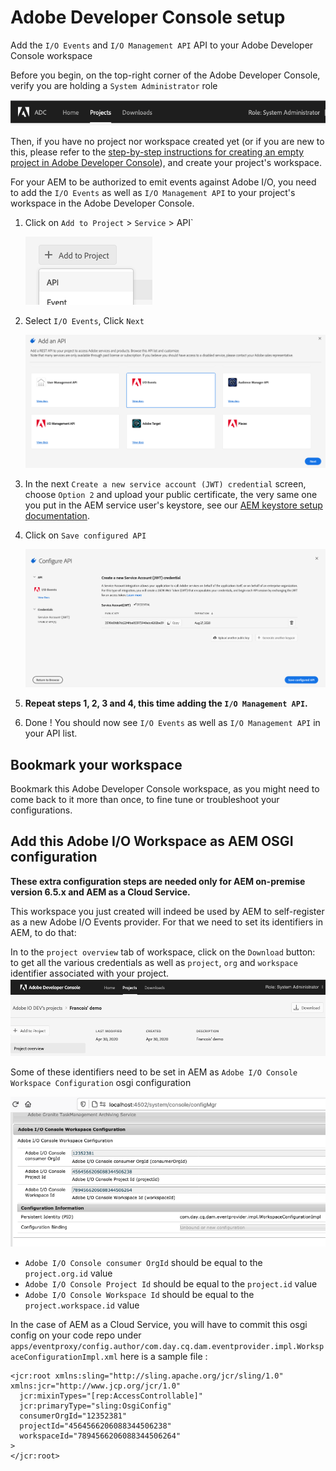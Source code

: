# Adobe Developer Console setup

Add the `I/O Events` and `I/O Management API` API to your Adobe Developer Console workspace

Before you begin, on the top-right corner of the Adobe Developer Console, 
verify you are holding a `System Administrator` role
 
 !["System Administrator shown in the console](../../img/console_role_system_admin.png "System Administrator shown in the console") 

Then, if you have no project nor workspace created yet (or if you are new to this,
please refer to the [step-by-step instructions for creating an empty project in Adobe Developer Console](/developer-console/docs/guides/projects/projects-empty/)),
and create your project's workspace.

For your AEM to be authorized to emit events against Adobe I/O, 
you need to add the `I/O Events` as well as `I/O Management API` to your project's workspace 
in the Adobe Developer Console. 


1. Click on `Add to Project` > `Service` > API`

   ![Add an API to Project](../../img/add_api_to_project.png "Add an API to Project")

2. Select `I/O Events`, Click `Next`

   ![Select `I/O Events API`](../../img/select_io_events_api.png "Select `I/O Events API`")

3. In the next `Create a new service account (JWT) credential` screen, choose `Option 2` 
and upload your public certificate, the very same one you put in the AEM service user's keystore,
see our [AEM keystore setup documentation](aem_keystore_setup.md).

4. Click on `Save configured API`

   ![Save `I/O Events API`](../../img/save_io_events_api.png "Save `I/O Events API`")

6. **Repeat steps 1, 2, 3 and 4,  this time adding the `I/O Management API`.**
7. Done ! You should now see `I/O Events` as well as `I/O Management API` in your API list. 


## Bookmark your workspace
 
Bookmark this Adobe Developer Console workspace, as you might need to come back to it more than once, 
to fine tune or troubleshoot your configurations.


## Add this Adobe I/O Workspace as AEM OSGI configuration 

**These extra configuration steps are needed only for AEM on-premise version 6.5.x and AEM as a Cloud Service.**

This workspace you just created will indeed be used by AEM to self-register as a new Adobe I/O Events provider. 
For that we need to set its identifiers in AEM, to do that:

In to the `project overview` tab of  workspace, click on the `Download` button: to get all the various credentials as well as `project`, `org` and `workspace` 
identifier associated with your project.
  ![the `project overview` tab and click on the `Download` button](../../img/console_project_overview_download.png "the `project overview` tab and click on the `Download` button")

Some of these identifiers need to be set in AEM as `Adobe I/O Console Workspace Configuration` osgi configuration

  ![Adobe I/O Console Workspace Configuration osgi configuration](../../img/aem_workspace_osgi_config.png "`Adobe I/O Console Workspace Configuration` osgi configuration")

* `Adobe I/O Console consumer OrgId` should be equal to the `project.org.id` value
* `Adobe I/O Console Project Id` should be equal to the `project.id` value
* `Adobe I/O Console Workspace Id` should be equal to the `project.workspace.id` value

In the case of AEM as a Cloud Service, you will have to commit this osgi config on your code repo under
`apps/eventproxy/config.author/com.day.cq.dam.eventprovider.impl.WorkspaceConfigurationImpl.xml` 
here is a sample file :

    <jcr:root xmlns:sling="http://sling.apache.org/jcr/sling/1.0" xmlns:jcr="http://www.jcp.org/jcr/1.0"
      jcr:mixinTypes="[rep:AccessControllable]"
      jcr:primaryType="sling:OsgiConfig"
      consumerOrgId="12352381"
      projectId="4564566206088344506238"
      workspaceId="7894566206088344506264"
    >
    </jcr:root>

